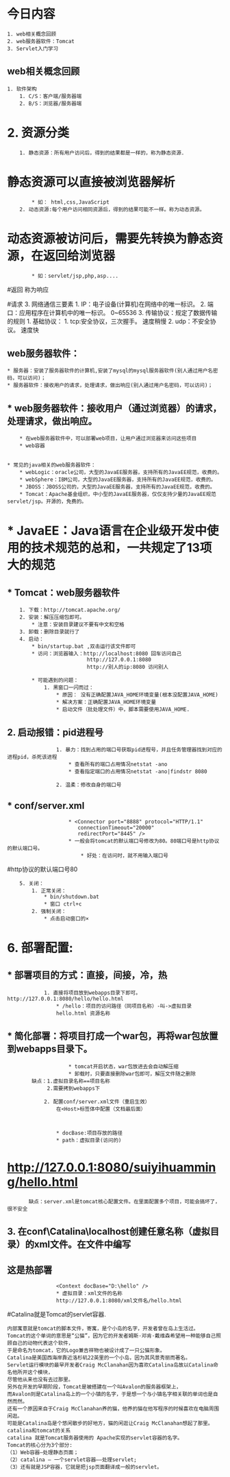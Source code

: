 # 今日内容
	1. web相关概念回顾
	2. web服务器软件：Tomcat
	3. Servlet入门学习




## web相关概念回顾
	1. 软件架构
		1. C/S：客户端/服务器端
		2. B/S：浏览器/服务器端

#	2. 资源分类
		1. 静态资源：所有用户访问后，得到的结果都是一样的，称为静态资源.
#		    静态资源可以直接被浏览器解析
			* 如： html,css,JavaScript
		2. 动态资源:每个用户访问相同资源后，得到的结果可能不一样。称为动态资源。
#		    动态资源被访问后，需要先转换为静态资源，在返回给浏览器
			* 如：servlet/jsp,php,asp....
#返回 称为响应			

#请求
	3. 网络通信三要素
		1. IP：电子设备(计算机)在网络中的唯一标识。
		2. 端口：应用程序在计算机中的唯一标识。 0~65536
		3. 传输协议：规定了数据传输的规则
			1. 基础协议：
				1. tcp:安全协议，三次握手。 速度稍慢
				2. udp：不安全协议。 速度快


## web服务器软件：
	* 服务器：安装了服务器软件的计算机,安装了mysql的mysql服务器软件(别人通过用户名密码，可以访问)；
	* 服务器软件：接收用户的请求，处理请求，做出响应(别人通过用户名密码，可以访问)；
	
##	* web服务器软件：接收用户（通过浏览器）的请求，处理请求，做出响应。
		* 在web服务器软件中，可以部署web项目，让用户通过浏览器来访问这些项目
		* web容器


	* 常见的java相关的web服务器软件：
		* webLogic：oracle公司，大型的JavaEE服务器，支持所有的JavaEE规范，收费的。
		* webSphere：IBM公司，大型的JavaEE服务器，支持所有的JavaEE规范，收费的。
		* JBOSS：JBOSS公司的，大型的JavaEE服务器，支持所有的JavaEE规范，收费的。
		* Tomcat：Apache基金组织，中小型的JavaEE服务器，仅仅支持少量的JavaEE规范servlet/jsp。开源的，免费的。


#	* JavaEE：Java语言在企业级开发中使用的技术规范的总和，一共规定了13项大的规范

##	* Tomcat：web服务器软件
		1. 下载：http://tomcat.apache.org/
		2. 安装：解压压缩包即可。
			* 注意：安装目录建议不要有中文和空格
		3. 卸载：删除目录就行了
		4. 启动：
			* bin/startup.bat ,双击运行该文件即可
			* 访问：浏览器输入：http://localhost:8080 回车访问自己
			                  http://127.0.0.1:8080
							  http://别人的ip:8080 访问别人
			
			* 可能遇到的问题：
				1. 黑窗口一闪而过：
					* 原因： 没有正确配置JAVA_HOME环境变量(根本没配置JAVA_HOME)
					* 解决方案：正确配置JAVA_HOME环境变量
					* 启动文件（批处理文件）中，脚本需要使用JAVA_HOME.

##				2. 启动报错：pid进程号
					1. 暴力：找到占用的端口号获取pid进程号，并且任务管理器找到对应的进程pid，杀死该进程
						* 查看所有的端口占用情况netstat -ano
						* 查看指定端口的占用情况netstat -ano|findstr 8080
																		
					2. 温柔：修改自身的端口号
##						* conf/server.xml
						* <Connector port="8888" protocol="HTTP/1.1"
			               connectionTimeout="20000"
			               redirectPort="8445" />
						* 一般会将tomcat的默认端口号修改为80。80端口号是http协议的默认端口号。
							* 好处：在访问时，就不用输入端口号
#http协议的默认端口号80

		5. 关闭：
			1. 正常关闭：
				* bin/shutdown.bat
				* 窗口 ctrl+c
			2. 强制关闭：
				* 点击启动窗口的×


#		6. 部署配置:
##			* 部署项目的方式：直接，间接，冷，热
				1. 直接将项目放到webapps目录下即可。http://127.0.0.1:8080/hello/hello.html
					* /hello：项目的访问路径（同项目名称）-叫->虚拟目录
					hello.html 资源名称
##					* 简化部署：将项目打成一个war包，再将war包放置到webapps目录下。
						* tomcat开启状态，war包放进去会自动解压缩
						* 卸载时，只要直接删除war包即可，解压文件随之删除
            缺点：1.虚拟目录名称==项目名称
                 2.需要拷到webapps下
            
				2. 配置conf/server.xml文件（重启生效）
					在<Host>标签体中配置（文档最后面）
#					<Context docBase="D:\hello" path="/suiyihuamming" />
					* docBase:项目存放的路径
					* path：虚拟目录(访问的)
#					http://127.0.0.1:8080/suiyihuamming/hello.html
           缺点：server.xml是tomcat核心配置文件。在里面配置多个项目，可能会搞坏了，很不安全
           
           
##				3. 在conf\Catalina\localhost创建任意名称（虚拟目录）的xml文件。在文件中编写
## 这是热部署	
					<Context docBase="D:\hello" />
					* 虚拟目录：xml文件的名称
					http://127.0.0.1:8080/xml文件名/hello.html
				
#Catalina就是Tomcat的servlet容器.			
			
    内部寓意就是tomcat的脚本文件，寄寓，是个小岛的名字，开发者曾在岛上生活过。
    Tomcat的这个单词的意思是“公猫”，因为它的开发者姆斯·邓肯·戴维森希望用一种能够自己照顾自己的动物代表这个软件，
    于是命名为tomcat，它的Logo兼吉祥物也被设计成了一只公猫形象。
    Catalina是美国西海岸靠近洛杉矶22英里的一个小岛，因为其风景秀丽而著名。
    Servlet运行模块的最早开发者Craig McClanahan因为喜欢Catalina岛故以Catalina命名他所开这个模块，
    尽管他从来也没有去过那里。
    另外在开发的早期阶段，Tomcat是被搭建在一个叫Avalon的服务器框架上，
    而Avalon则是Catalina岛上的一个小镇的名字，于是想一个与小镇名字相关联的单词也是自然而然。
    还有一个原因来自于Craig McClanahan养的猫，他养的猫在他写程序的时候喜欢在电脑周围闲逛。
    可能是Catalina岛是个悠闲散步的好地方，猫的闲逛让Craig McClanahan想起了那里。
    catalina和tomcat的关系
    catalina 就是Tomcat服务器使用的 Apache实现的servlet容器的名字。
    Tomcat的核心分为3个部分: 
    （1）Web容器—处理静态页面； 
    （2）catalina — 一个servlet容器—–处理servlet; 
    （3）还有就是JSP容器，它就是把jsp页面翻译成一般的servlet。


